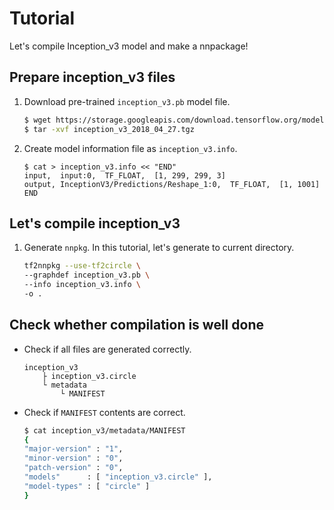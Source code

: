 # Tutorial

Let's compile Inception_v3 model and make a nnpackage!

## Prepare inception_v3 files

1. Download pre-trained `inception_v3.pb` model file.
    ```sh
    $ wget https://storage.googleapis.com/download.tensorflow.org/models/tflite/model_zoo/upload_20180427/inception_v3_2018_04_27.tgz
    $ tar -xvf inception_v3_2018_04_27.tgz
    ```
1. Create model information file as `inception_v3.info`.
    ```
    $ cat > inception_v3.info << "END"
    input,  input:0,  TF_FLOAT,  [1, 299, 299, 3]
    output, InceptionV3/Predictions/Reshape_1:0,  TF_FLOAT,  [1, 1001]
    END
    ```

## Let's compile inception_v3

1. Generate `nnpkg`. In this tutorial, let's generate to current directory.
    ```sh
    tf2nnpkg --use-tf2circle \
    --graphdef inception_v3.pb \
    --info inception_v3.info \
    -o .
    ```

## Check whether compilation is well done

- Check if all files are generated correctly.
    ```
    inception_v3
        ├ inception_v3.circle
        └ metadata
            └ MANIFEST
    ```
- Check if `MANIFEST` contents are correct.
    ```sh
    $ cat inception_v3/metadata/MANIFEST
    {
    "major-version" : "1",
    "minor-version" : "0",
    "patch-version" : "0",
    "models"      : [ "inception_v3.circle" ],
    "model-types" : [ "circle" ]
    }
    ```
